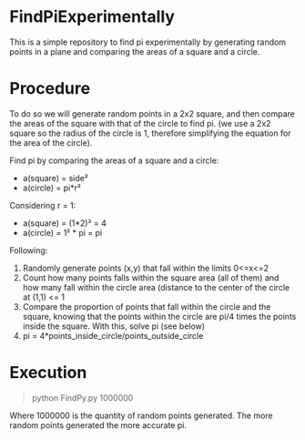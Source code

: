# FindPiExperimentally
This is a simple repository to find pi experimentally by generating random points in a plane and comparing the areas of a square and a circle. 

# Procedure
To do so we will generate random points in a 2x2 square, and then compare the areas of the square with
that of the circle to find pi. (we use a 2x2 square so the radius of the circle is 1, therefore simplifying the equation for the area of the circle).

Find pi by comparing the areas of a square and a circle:<ul>
   <li>a(square) = side²</li>
   <li>a(circle) = pi*r²</li>
</ul>
Considering r = 1:<ul>
   <li>a(square) = (1*2)² = 4</li>
   <li>a(circle) = 1² * pi = pi</li>
</ul>

Following:
1) Randomly generate points (x,y) that fall within the limits 0<=x<=2
2) Count how many points falls within the square area (all of them) and how many fall within the circle area 
(distance to the center of the circle at (1,1) <= 1
3) Compare the proportion of points that fall within the circle and the square, knowing that the points within the circle are pi/4 times the points inside the square. With this, solve pi (see below)
4) pi = 4*points_inside_circle/points_outside_circle

# Execution
>python FindPy.py 1000000

Where 1000000 is the quantity of random points generated. The more random points generated the more accurate pi.

